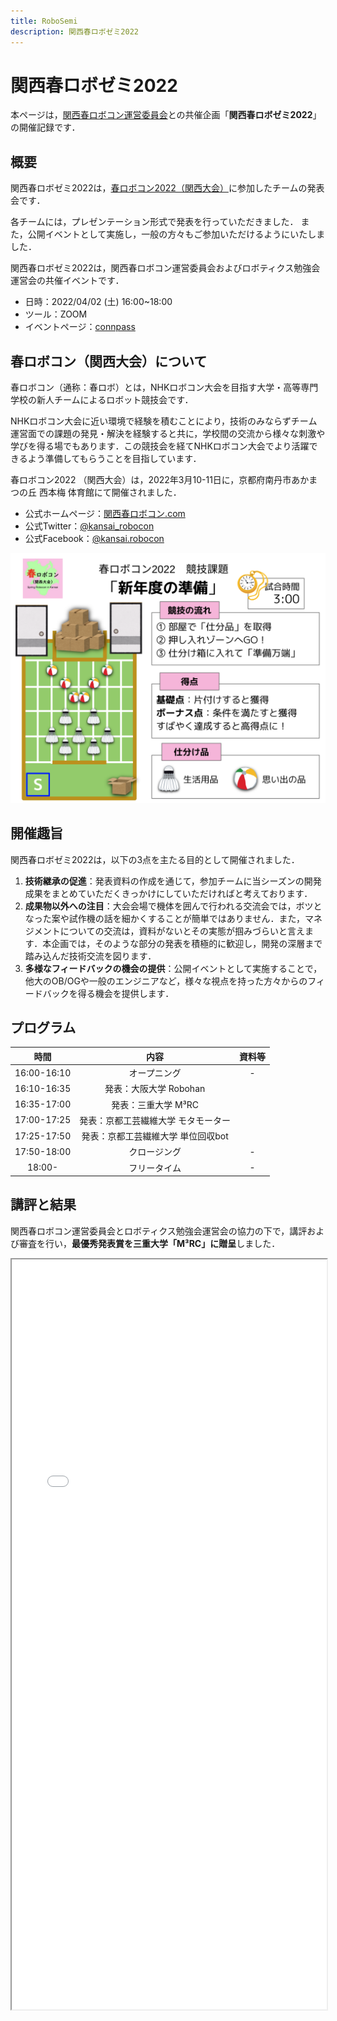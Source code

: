 ```yaml
---
title: RoboSemi
description: 関西春ロボゼミ2022
---
```



# 関西春ロボゼミ2022

本ページは，[関西春ロボコン運営委員会](https://xn--tck4d2b0a0029dol2bn0r.com)との共催企画「**関西春ロボゼミ2022**」の開催記録です．

## 概要

関西春ロボゼミ2022は，[春ロボコン2022（関西大会）](https://関西春ロボコン.com/)に参加したチームの発表会です．

各チームには，プレゼンテーション形式で発表を行っていただきました．
また，公開イベントとして実施し，一般の方々もご参加いただけるようにいたしました．

関西春ロボゼミ2022は，関西春ロボコン運営委員会およびロボティクス勉強会運営会の共催イベントです．

- 日時：2022/04/02 (土) 16:00~18:00
- ツール：ZOOM
- イベントページ：[connpass](https://robosemi.connpass.com/event/243527/)

## 春ロボコン（関西大会）について

春ロボコン（通称：春ロボ）とは，NHKロボコン大会を目指す大学・高等専門学校の新人チームによるロボット競技会です．

NHKロボコン大会に近い環境で経験を積むことにより，技術のみならずチーム運営面での課題の発見・解決を経験すると共に，学校間の交流から様々な刺激や学びを得る場でもあります．この競技会を経てNHKロボコン大会でより活躍できるよう準備してもらうことを目指しています．

春ロボコン2022 （関西大会）は，2022年3月10-11日に，京都府南丹市あかまつの丘 西本梅 体育館にて開催されました．

- 公式ホームページ：[関西春ロボコン.com](https://関西春ロボコン.com/)
- 公式Twitter：[@kansai_robocon](https://twitter.com/kansai_robocon)
- 公式Facebook：[@kansai.robocon](https://www.facebook.com/kansai.robocon)

<img src="./files/harurobo2022_rule_abst.png" width=600/>

## 開催趣旨

関西春ロボゼミ2022は，以下の3点を主たる目的として開催されました．

1. **技術継承の促進**：発表資料の作成を通じて，参加チームに当シーズンの開発成果をまとめていただくきっかけにしていただければと考えております．
2. **成果物以外への注目**：大会会場で機体を囲んで行われる交流会では，ボツとなった案や試作機の話を細かくすることが簡単ではありません．また，マネジメントについての交流は，資料がないとその実態が掴みづらいと言えます．本企画では，そのような部分の発表を積極的に歓迎し，開発の深層まで踏み込んだ技術交流を図ります．
3. **多様なフィードバックの機会の提供**：公開イベントとして実施することで，他大のOB/OGや一般のエンジニアなど，様々な視点を持った方々からのフィードバックを得る機会を提供します．

## プログラム

| 時間 | 内容 | 資料等 |
| :---: | :---: | :---: | 
| 16:00-16:10 | オープニング | - |
| 16:10-16:35 | 発表：大阪大学 Robohan |  | 
| 16:35-17:00 | 発表：三重大学 M³RC |  | 
| 17:00-17:25 | 発表：京都工芸繊維大学 モタモーター |  | 
| 17:25-17:50 | 発表：京都工芸繊維大学 単位回収bot |  | 
| 17:50-18:00 | クロージング | - |
| 18:00- | フリータイム | - |

## 講評と結果

関西春ロボコン運営委員会とロボティクス勉強会運営会の協力の下で，講評および審査を行い，**最優秀発表賞を三重大学「M³RC」に贈呈**しました．

<iframe src="./files/harurobosemi2022_comment.pdf" width="100%" height="100%"></iframe>
<style>
iframe[src$=".pdf"]{
    width:100%;
    height:30vh;
}
</style>
